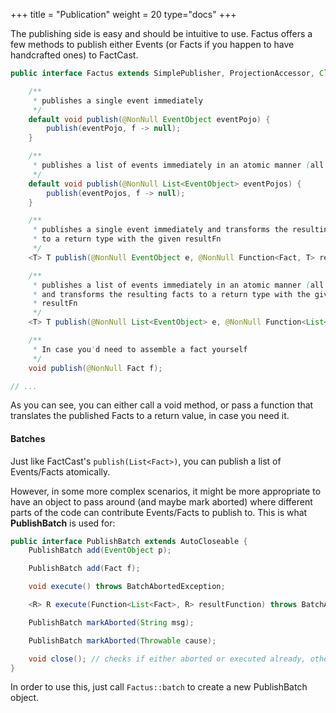 +++
title = "Publication"
weight = 20
type="docs"
+++

The publishing side is easy and should be intuitive to use. Factus offers a few methods to publish either Events (or Facts if you happen to have handcrafted ones) to FactCast.

```java
public interface Factus extends SimplePublisher, ProjectionAccessor, Closeable {

    /**
     * publishes a single event immediately
     */
    default void publish(@NonNull EventObject eventPojo) {
        publish(eventPojo, f -> null);
    }

    /**
     * publishes a list of events immediately in an atomic manner (all or none)
     */
    default void publish(@NonNull List<EventObject> eventPojos) {
        publish(eventPojos, f -> null);
    }

    /**
     * publishes a single event immediately and transforms the resulting facts
     * to a return type with the given resultFn
     */
    <T> T publish(@NonNull EventObject e, @NonNull Function<Fact, T> resultFn);

    /**
     * publishes a list of events immediately in an atomic manner (all or none)
     * and transforms the resulting facts to a return type with the given
     * resultFn
     */
    <T> T publish(@NonNull List<EventObject> e, @NonNull Function<List<Fact>, T> resultFn);

    /**
     * In case you'd need to assemble a fact yourself
     */
    void publish(@NonNull Fact f);

// ...

```

As you can see, you can either call a void method, or pass a function that translates the published Facts to a return value, in case you need it.

#### Batches

Just like FactCast's `publish(List<Fact>)`, you can publish a list of Events/Facts atomically.

However, in some more complex scenarios, it might be more appropriate to have an object to pass around (and maybe mark aborted) where different parts of the code can contribute Events/Facts to publish to.
This is what **PublishBatch** is used for:

```java
public interface PublishBatch extends AutoCloseable {
    PublishBatch add(EventObject p);

    PublishBatch add(Fact f);

    void execute() throws BatchAbortedException;

    <R> R execute(Function<List<Fact>, R> resultFunction) throws BatchAbortedException;

    PublishBatch markAborted(String msg);

    PublishBatch markAborted(Throwable cause);

    void close(); // checks if either aborted or executed already, otherwise will execute
}

```

In order to use this, just call `Factus::batch` to create a new PublishBatch object.
